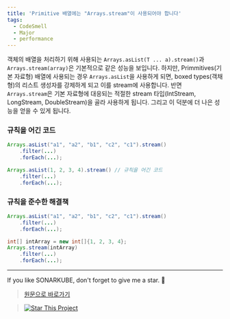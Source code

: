 ```yaml
---
title: 'Primitive 배열에는 "Arrays.stream"이 사용되어야 합니다'
tags:
  - CodeSmell
  - Major
  - performance
---
```


객체의 배열을 처리하기 위해 사용되는 `Arrays.asList(T ... a).stream()`과 `Arrays.stream(array)`은 기본적으로 같은 성능을 보입니다.
하지만, Primmitives(기본 자료형) 배열에 사용되는 경우 `Arrays.asList`을 사용하게 되면, boxed types(객채형)의 리스트 생성자를 강제하게 되고 이를 stream에 사용합니다.
반면 `Arrays.stream`은 기본 자료형에 대응되는 적절한 stream 타입(IntStream, LongStream, DoubleStream)을 골라 사용하게 됩니다.
그리고 이 덕분에 더 나은 성능을 얻을 수 있게 됩니다.

### 규칙을 어긴 코드

```java
Arrays.asList("a1", "a2", "b1", "c2", "c1").stream()
    .filter(...)
    .forEach(...);

Arrays.asList(1, 2, 3, 4).stream() // 규칙을 어긴 코드
    .filter(...)
    .forEach(...);
```

### 규칙을 준수한 해결책

```java
Arrays.asList("a1", "a2", "b1", "c2", "c1").stream()
    .filter(...)
    .forEach(...);

int[] intArray = new int[]{1, 2, 3, 4};
Arrays.stream(intArray)
    .filter(...)
    .forEach(...);
```

---

If you like SONARKUBE, don't forget to give me a star. :star2:

> [원문으로 바로가기](https://rules.sonarsource.com/java/tag/java8/RSPEC-3631)

> [![Star This Project](https://img.shields.io/github/stars/kantabile/sonarkube.svg?label=Stars&style=social)](https://github.com/kantabile/sonarkube)
